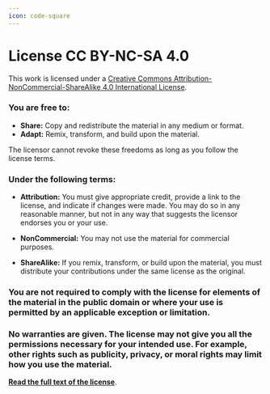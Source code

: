 ```yaml
---
icon: code-square
---
```

# License CC BY-NC-SA 4.0

This work is licensed under a [Creative Commons Attribution-NonCommercial-ShareAlike 4.0 International License](http://creativecommons.org/licenses/by-nc-sa/4.0/).

### You are free to:

- **Share:** Copy and redistribute the material in any medium or format.
- **Adapt:** Remix, transform, and build upon the material.

The licensor cannot revoke these freedoms as long as you follow the license terms.

### Under the following terms:

- **Attribution:** You must give appropriate credit, provide a link to the license, and indicate if changes were made. You may do so in any reasonable manner, but not in any way that suggests the licensor endorses you or your use.

- **NonCommercial:** You may not use the material for commercial purposes.

- **ShareAlike:** If you remix, transform, or build upon the material, you must distribute your contributions under the same license as the original.

### You are not required to comply with the license for elements of the material in the public domain or where your use is permitted by an applicable exception or limitation.

### No warranties are given. The license may not give you all the permissions necessary for your intended use. For example, other rights such as publicity, privacy, or moral rights may limit how you use the material.

**[Read the full text of the license](http://creativecommons.org/licenses/by-nc-sa/4.0/legalcode)**.

